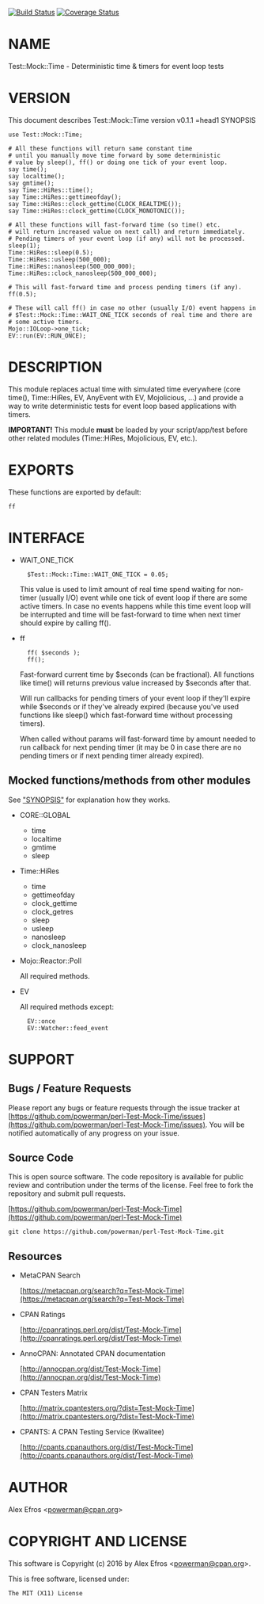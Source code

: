[![Build Status](https://travis-ci.org/powerman/perl-Test-Mock-Time.svg?branch=master)](https://travis-ci.org/powerman/perl-Test-Mock-Time)
[![Coverage Status](https://coveralls.io/repos/powerman/perl-Test-Mock-Time/badge.svg?branch=master)](https://coveralls.io/r/powerman/perl-Test-Mock-Time?branch=master)

# NAME

Test::Mock::Time - Deterministic time & timers for event loop tests

# VERSION

This document describes Test::Mock::Time version v0.1.1
&#x3d;head1 SYNOPSIS

    use Test::Mock::Time;

    # All these functions will return same constant time
    # until you manually move time forward by some deterministic
    # value by sleep(), ff() or doing one tick of your event loop.
    say time();
    say localtime();
    say gmtime();
    say Time::HiRes::time();
    say Time::HiRes::gettimeofday();
    say Time::HiRes::clock_gettime(CLOCK_REALTIME());
    say Time::HiRes::clock_gettime(CLOCK_MONOTONIC());

    # All these functions will fast-forward time (so time() etc.
    # will return increased value on next call) and return immediately.
    # Pending timers of your event loop (if any) will not be processed.
    sleep(1);
    Time::HiRes::sleep(0.5);
    Time::HiRes::usleep(500_000);
    Time::HiRes::nanosleep(500_000_000);
    Time::HiRes::clock_nanosleep(500_000_000);

    # This will fast-forward time and process pending timers (if any).
    ff(0.5);

    # These will call ff() in case no other (usually I/O) event happens in
    # $Test::Mock::Time::WAIT_ONE_TICK seconds of real time and there are
    # some active timers.
    Mojo::IOLoop->one_tick;
    EV::run(EV::RUN_ONCE);

# DESCRIPTION

This module replaces actual time with simulated time everywhere
(core time(), Time::HiRes, EV, AnyEvent with EV, Mojolicious, …) and
provide a way to write deterministic tests for event loop based
applications with timers.

**IMPORTANT!** This module **must** be loaded by your script/app/test before
other related modules (Time::HiRes, Mojolicious, EV, etc.).

# EXPORTS

These functions are exported by default:

    ff

# INTERFACE

- WAIT\_ONE\_TICK

        $Test::Mock::Time::WAIT_ONE_TICK = 0.05;

    This value is used to limit amount of real time spend waiting for
    non-timer (usually I/O) event while one tick of event loop if there are
    some active timers. In case no events happens while this time event loop
    will be interrupted and time will be fast-forward to time when next timer
    should expire by calling ff().

- ff

        ff( $seconds );
        ff();

    Fast-forward current time by $seconds (can be fractional). All functions
    like time() will returns previous value increased by $seconds after that.

    Will run callbacks for pending timers of your event loop if they'll expire
    while $seconds or if they've already expired (because you've used functions
    like sleep() which fast-forward time without processing timers).

    When called without params will fast-forward time by amount needed to run
    callback for next pending timer (it may be 0 in case there are no pending
    timers or if next pending timer already expired).

## Mocked functions/methods from other modules

See ["SYNOPSIS"](#synopsis) for explanation how they works.

- CORE::GLOBAL
    - time
    - localtime
    - gmtime
    - sleep
- Time::HiRes
    - time
    - gettimeofday
    - clock\_gettime
    - clock\_getres
    - sleep
    - usleep
    - nanosleep
    - clock\_nanosleep
- Mojo::Reactor::Poll

    All required methods.

- EV

    All required methods except:

        EV::once
        EV::Watcher::feed_event

# SUPPORT

## Bugs / Feature Requests

Please report any bugs or feature requests through the issue tracker
at [https://github.com/powerman/perl-Test-Mock-Time/issues](https://github.com/powerman/perl-Test-Mock-Time/issues).
You will be notified automatically of any progress on your issue.

## Source Code

This is open source software. The code repository is available for
public review and contribution under the terms of the license.
Feel free to fork the repository and submit pull requests.

[https://github.com/powerman/perl-Test-Mock-Time](https://github.com/powerman/perl-Test-Mock-Time)

    git clone https://github.com/powerman/perl-Test-Mock-Time.git

## Resources

- MetaCPAN Search

    [https://metacpan.org/search?q=Test-Mock-Time](https://metacpan.org/search?q=Test-Mock-Time)

- CPAN Ratings

    [http://cpanratings.perl.org/dist/Test-Mock-Time](http://cpanratings.perl.org/dist/Test-Mock-Time)

- AnnoCPAN: Annotated CPAN documentation

    [http://annocpan.org/dist/Test-Mock-Time](http://annocpan.org/dist/Test-Mock-Time)

- CPAN Testers Matrix

    [http://matrix.cpantesters.org/?dist=Test-Mock-Time](http://matrix.cpantesters.org/?dist=Test-Mock-Time)

- CPANTS: A CPAN Testing Service (Kwalitee)

    [http://cpants.cpanauthors.org/dist/Test-Mock-Time](http://cpants.cpanauthors.org/dist/Test-Mock-Time)

# AUTHOR

Alex Efros &lt;powerman@cpan.org>

# COPYRIGHT AND LICENSE

This software is Copyright (c) 2016 by Alex Efros &lt;powerman@cpan.org>.

This is free software, licensed under:

    The MIT (X11) License

